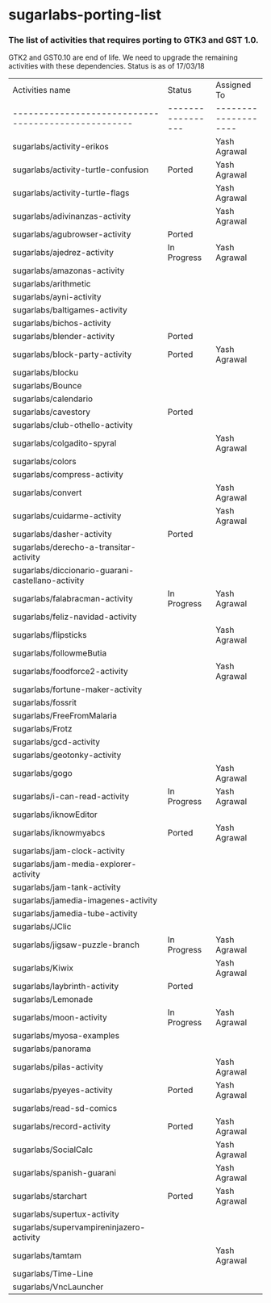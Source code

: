 # sugarlabs-porting-list

### The list of activities that requires porting to GTK3 and GST 1.0.

GTK2 and GST0.10 are end of life. We need to upgrade the remaining activities with these dependencies.
Status is as of 17/03/18

|                                                   |                 |                    |
|---------------------------------------------------|-----------------|--------------------|
| Activities name                                   | Status          | Assigned To        |
|---------------------------------------------------|-----------------|--------------------|
| sugarlabs/activity-erikos                         |				  | Yash Agrawal       |
| sugarlabs/activity-turtle-confusion               | Ported          | Yash Agrawal       |
| sugarlabs/activity-turtle-flags                   |                 | Yash Agrawal       |
| sugarlabs/adivinanzas-activity                    |                 | Yash Agrawal       |
| sugarlabs/agubrowser-activity                     | Ported          |                    | 
| sugarlabs/ajedrez-activity                        | In Progress     | Yash Agrawal       |
| sugarlabs/amazonas-activity                       |                 |                    |
| sugarlabs/arithmetic                              |                 |                    |
| sugarlabs/ayni-activity                           |                 |                    |
| sugarlabs/baltigames-activity                     |                 |                    |
| sugarlabs/bichos-activity                         |                 |                    |
| sugarlabs/blender-activity                        | Ported          |                    |
| sugarlabs/block-party-activity                    | Ported          | Yash Agrawal       |
| sugarlabs/blocku                                  |                 |                    |
| sugarlabs/Bounce                                  |                 |                    |
| sugarlabs/calendario                              |                 |                    |
| sugarlabs/cavestory                               | Ported          |                    |
| sugarlabs/club-othello-activity                   |                 |                    |
| sugarlabs/colgadito-spyral                        |                 | Yash Agrawal       |
| sugarlabs/colors                                  |                 |                    |
| sugarlabs/compress-activity                       |                 |                    |
| sugarlabs/convert                                 |                 | Yash Agrawal       |
| sugarlabs/cuidarme-activity                       |                 | Yash Agrawal       |
| sugarlabs/dasher-activity                         | Ported          |                    |
| sugarlabs/derecho-a-transitar-activity            |                 |                    |
| sugarlabs/diccionario-guarani-castellano-activity |                 |                    |
| sugarlabs/falabracman-activity                    | In Progress     | Yash Agrawal       |
| sugarlabs/feliz-navidad-activity                  |                 |                    |
| sugarlabs/flipsticks                              |                 | Yash Agrawal       |
| sugarlabs/followmeButia                           |                 |                    |
| sugarlabs/foodforce2-activity                     |                 | Yash Agrawal       |
| sugarlabs/fortune-maker-activity                  |                 |                    |
| sugarlabs/fossrit                                 |                 |                    |
| sugarlabs/FreeFromMalaria                         |                 |                    |
| sugarlabs/Frotz                                   |                 |                    |
| sugarlabs/gcd-activity                            |                 |                    |
| sugarlabs/geotonky-activity                       |                 |                    |
| sugarlabs/gogo                                    |                 | Yash Agrawal       |
| sugarlabs/i-can-read-activity                     | In Progress     | Yash Agrawal       |
| sugarlabs/iknowEditor                             |                 |                    |
| sugarlabs/iknowmyabcs                             | Ported          | Yash Agrawal       |
| sugarlabs/jam-clock-activity                      |                 |                    |
| sugarlabs/jam-media-explorer-activity             |                 |                    |
| sugarlabs/jam-tank-activity                       |                 |                    |
| sugarlabs/jamedia-imagenes-activity               |                 |                    |
| sugarlabs/jamedia-tube-activity                   |                 |                    |
| sugarlabs/JClic                                   |                 |                    |
| sugarlabs/jigsaw-puzzle-branch                    | In Progress     | Yash Agrawal       |
| sugarlabs/Kiwix                                   |                 | Yash Agrawal       |
| sugarlabs/laybrinth-activity                      | Ported          |                    |
| sugarlabs/Lemonade                                |                 |                    |
| sugarlabs/moon-activity                           | In Progress     | Yash Agrawal       |
| sugarlabs/myosa-examples                          |                 |                    |
| sugarlabs/panorama                                |                 |                    |
| sugarlabs/pilas-activity                          |                 | Yash Agrawal       |
| sugarlabs/pyeyes-activity                         | Ported          | Yash Agrawal       |
| sugarlabs/read-sd-comics                          |                 |                    |
| sugarlabs/record-activity                         | Ported          | Yash Agrawal       |
| sugarlabs/SocialCalc                              |                 | Yash Agrawal       |
| sugarlabs/spanish-guarani                         |                 | Yash Agrawal       |
| sugarlabs/starchart                               | Ported          | Yash Agrawal       |
| sugarlabs/supertux-activity                       |                 |                    |
| sugarlabs/supervampireninjazero-activity          |                 |                    |
| sugarlabs/tamtam                                  |                 | Yash Agrawal       |
| sugarlabs/Time-Line                               |                 |                    |
| sugarlabs/VncLauncher                             |                 |